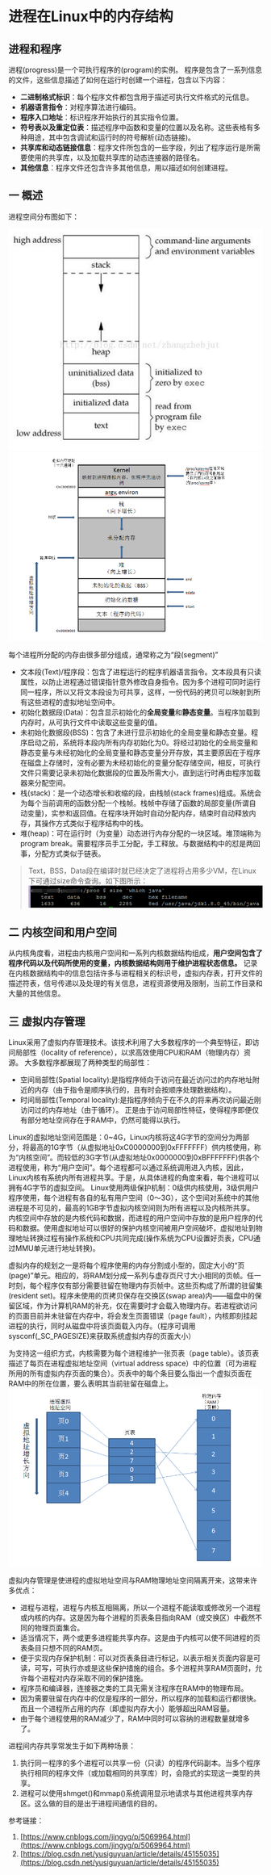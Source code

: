 # 进程在Linux中的内存结构

## 进程和程序

进程(progress)是一个可执行程序的(program)的实例。
程序是包含了一系列信息的文件，这些信息描述了如何在运行时创建一个进程，包含以下内容：
- **二进制格式标识**：每个程序文件都包含用于描述可执行文件格式的元信息。
- **机器语言指令**：对程序算法进行编码。
- **程序入口地址**：标识程序开始执行的其实指令位置。
- **符号表以及重定位表**：描述程序中函数和变量的位置以及名称。这些表格有多种用途，其中包含调试和运行时的符号解析(动态链接)。
- **共享库和动态链接信息**：程序文件所包含的一些字段，列出了程序运行是所需要使用的共享库，以及加载共享库的动态连接器的路径名。
- **其他信息**：程序文件还包含许多其他信息，用以描述如何创建进程。


## 一 概述

进程空间分布图如下：

![](./img/mem_locate_en.jpg) ![](./img/mem_locate_ch.png)

每个进程所分配的内存由很多部分组成，通常称之为“段(segment)”
- 文本段(Text)/程序段：包含了进程运行的程序机器语言指令。文本段具有只读属性，以防止进程通过错误指针意外修改自身指令。因为多个进程可同时运行同一程序，所以又将文本段设为可共享，这样，一份代码的拷贝可以映射到所有这些进程的虚拟地址空间中。
- 初始化数据段(Data)：包含显示初始化的**全局变量**和**静态变量**。当程序加载到内存时，从可执行文件中读取这些变量的值。
- 未初始化数据段(BSS)：包含了未进行显示初始化的全局变量和静态变量。程序启动之前，系统将本段内所有内存初始化为0。将经过初始化的全局变量和静态变量与未经初始化的全局变量和静态变量分开存放，其主要原因在于程序在磁盘上存储时，没有必要为未经初始化的变量分配存储空间，相反，可执行文件只需要记录未初始化数据段的位置及所需大小，直到运行时再由程序加载器来分配空间。
- 栈(stack)：是一个动态增长和收缩的段，由栈帧(stack frames)组成。系统会为每个当前调用的函数分配一个栈帧。栈帧中存储了函数的局部变量(所谓自动变量)，实参和返回值。在程序块开始时自动分配内存，结束时自动释放内存，其操作方式类似于程序结构中的栈。
- 堆(heap)：可在运行时（为变量）动态进行内存分配的一块区域。堆顶端称为program break。需要程序员手工分配，手工释放。与数据结构中的怼是两回事，分配方式类似于链表。

> Text，BSS，Data段在编译时就已经决定了进程将占用多少VM，在Linux下可通过size命令查询。如下图所示：
![](./img/size_process.png)


## 二 内核空间和用户空间

从内核角度看，进程由内核用户空间和一系列内核数据结构组成，**用户空间包含了程序代码以及代码所使用的变量，内核数据结构则用于维护进程状态信息。**
记录在内核数据结构中的信息包括许多与进程相关的标识号，虚拟内存表，打开文件的描述符表，信号传递以及处理的有关信息，进程资源使用及限制，当前工作目录和大量的其他信息。

## 三 虚拟内存管理
Linux采用了虚拟内存管理技术。该技术利用了大多数程序的一个典型特征，即访问局部性（locality of reference），以求高效使用CPU和RAM（物理内存）资源。
大多数程序都展现了两种类型的局部性：
- 空间局部性(Spatial locality):是指程序倾向于访问在最近访问过的内存地址附近的内存（由于指令是顺序执行的，且有时会按顺序处理数据结构）。
- 时间局部性(Temporal locality):是指程序倾向于在不久的将来再次访问最近刚访问过的内存地址（由于循环）。
正是由于访问局部性特征，使得程序即便仅有部分地址空间存在于RAM中，仍然可能得以执行。

Linux的虚拟地址空间范围是：0\~4G，Linux内核将这4G字节的空间分为两部分，将最高的1G字节（从虚拟地址0xC0000000到0xFFFFFFF）供内核使用，称为“内核空间”。而较低的3G字节(从虚拟地址0x0000000到0xBFFFFFFF)供各个进程使用，称为“用户空间”。每个进程都可以通过系统调用进入内核，因此，Linux内核有系统内所有进程共享。于是，从具体进程的角度来看，每个进程可以拥有4G字节的虚拟空间。
 Linux使用两级保护机制：0级供内核使用，3级供用户程序使用，每个进程有各自的私有用户空间（0～3G），这个空间对系统中的其他进程是不可见的，最高的1GB字节虚拟内核空间则为所有进程以及内核所共享。 内核空间中存放的是内核代码和数据，而进程的用户空间中存放的是用户程序的代码和数据。使用虚拟地址可以很好的保护内核空间被用户空间破坏，虚拟地址到物理地址转换过程有操作系统和CPU共同完成(操作系统为CPU设置好页表，CPU通过MMU单元进行地址转换)。

 虚拟内存的规划之一是将每个程序使用的内存分割成小型的，固定大小的“页(page)”单元。相应的，将RAM划分成一系列与虚存页尺寸大小相同的页帧。任一时刻，每个程序仅有部分需要驻留在物理内存页帧中。这些页构成了所谓的驻留集(resident set)。程序未使用的页拷贝保存在交换区(swap area)内——磁盘中的保留区域，作为计算机RAM的补充，仅在需要时才会载入物理内存。若进程欲访问的页面目前并未驻留在内存中，将会发生页面错误（page fault），内核即刻挂起进程的执行，同时从磁盘中将该页面载入内存。（程序可调用sysconf(_SC_PAGESIZE)来获取系统虚拟内存的页面大小）

为支持这一组织方式，内核需要为每个进程维护一张页表（page table）。该页表描述了每页在进程虚拟地址空间（virtual address space）中的位置（可为进程所用的所有虚拟内存页面的集合）。页表中的每个条目要么指出一个虚拟页面在RAM中的所在位置，要么表明其当前驻留在磁盘上。
![](./img/virtual_mem.png)

虚拟内存管理是使进程的虚拟地址空间与RAM物理地址空间隔离开来，这带来许多优点：
- 进程与进程，进程与内核互相隔离，所以一个进程不能读取或修改另一个进程或内核的内存。这是因为每个进程的页表条目指向RAM（或交换区）中截然不同的物理页面集合。
- 适当情况下，两个或更多进程能共享内存。这是由于内核可以使不同进程的页表条目只想不同的RAM页。
- 便于实现内存保护机制：可以对页表条目进行标记，以表示相关页面内容是可读，可写，可执行亦或是这些保护措施的组合。多个进程共享RAM页面时，允许每个进程对内存采取不同的保护措施。
- 程序员和编译器，连接器之类的工具无需关注程序在RAM中的物理布局。
- 因为需要驻留在内存中的仅是程序的一部分，所以程序的加载和运行都很快。而且一个进程所占用的内存（即虚拟内存大小）能够超出RAM容量。
- 由于每个进程使用的RAM减少了，RAM中同时可以容纳的进程数量就增多了。

进程间内存共享常发生于如下两种场景：
1. 执行同一程序的多个进程可以共享一份（只读）的程序代码副本。当多个程序执行相同的程序文件（或加载相同的共享库）时，会隐式的实现这一类型的共享。
2. 进程可以使用shmget()和mmap()系统调用显示地请求与其他进程共享内存区。这么做的目的是出于进程间通信的目的。

参考链接：
1. [https://www.cnblogs.com/jingyg/p/5069964.html](https://www.cnblogs.com/jingyg/p/5069964.html)
2. [https://blog.csdn.net/yusiguyuan/article/details/45155035](https://blog.csdn.net/yusiguyuan/article/details/45155035)


